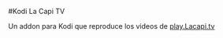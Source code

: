 #Kodi La Capi TV

Un addon para Kodi que reproduce los videos de [play.Lacapi.tv](https://play.Lacapi.tv)
